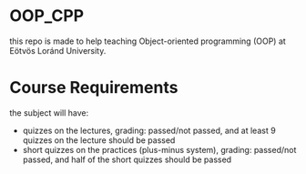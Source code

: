 # OOP_CPP
this repo is made to help teaching Object-oriented programming (OOP) at Eötvös Loránd University.
<h1>Course Requirements </h1>
the subject will have:
<ul>
  <li>quizzes on the lectures, grading: passed/not passed, and at least 9 quizzes on the lecture should be passed</li>
  <li>short quizzes on the practices (plus-minus system), grading: passed/not passed, and half of the short quizzes should be passed</li>
  </ul>
  
